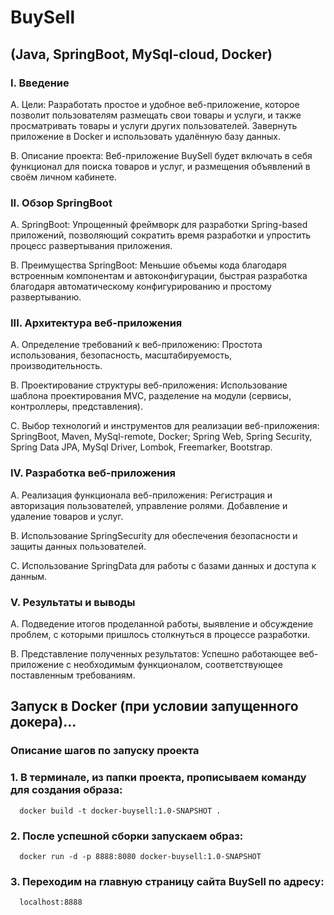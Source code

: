 # BuySell
## (Java, SpringBoot, MySql-cloud, Docker)

### I. Введение

A. Цели: 
 Разработать простое и удобное веб-приложение, которое позволит пользователям размещать свои товары и услуги,
и также просматривать товары и услуги других пользователей. 
 Завернуть приложение в Docker и использовать удалённую базу данных.

B. Описание проекта: 
 Веб-приложение BuySell будет включать в себя функционал для поиска товаров и услуг, и размещения объявлений в своём личном кабинете.
 

### II. Обзор SpringBoot

A. SpringBoot: 
 Упрощенный фреймворк для разработки Spring-based приложений, позволяющий сократить время разработки и упростить процесс развертывания приложения.

B. Преимущества SpringBoot: 
 Меньшие объемы кода благодаря встроенным компонентам и автоконфигурации, быстрая разработка благодаря автоматическому конфигурированию и простому развертыванию.
 

### III. Архитектура веб-приложения

A. Определение требований к веб-приложению: 
 Простота использования, безопасность, масштабируемость, производительность.

B. Проектирование структуры веб-приложения: 
 Использование шаблона проектирования MVC, разделение на модули (сервисы, контроллеры, представления).

C. Выбор технологий и инструментов для реализации веб-приложения: 
 SpringBoot, Maven, MySql-remote, Docker; 
 Spring Web, Spring Security, Spring Data JPA, MySql Driver, Lombok, Freemarker, Bootstrap.
 

### IV. Разработка веб-приложения

A. Реализация функционала веб-приложения: 
 Регистрация и авторизация пользователей, управление ролями. Добавление и удаление товаров и услуг.

B. Использование SpringSecurity для обеспечения безопасности и защиты данных пользователей.

C. Использование SpringData для работы с базами данных и доступа к данным.


### V. Результаты и выводы

A. Подведение итогов проделанной работы, выявление и обсуждение проблем, с которыми пришлось столкнуться в процессе разработки.

B. Представление полученных результатов: 
 Успешно работающее веб-приложение с необходимым функционалом, соответствующее поставленным требованиям.
 


## Запуск в Docker (при условии запущенного докера)...

### Описание шагов по запуску проекта

  ### 1. В терминале, из папки проекта, прописываем команду для создания образа: 
  
      docker build -t docker-buysell:1.0-SNAPSHOT .
      
  ### 2. После успешной сборки запускаем образ: 
  
      docker run -d -p 8888:8080 docker-buysell:1.0-SNAPSHOT

  ### 3. Переходим на главную страницу сайта BuySell по адресу:
  
      localhost:8888
 
